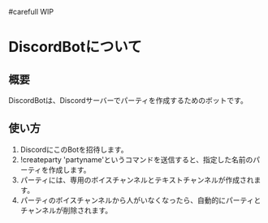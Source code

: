 #carefull WIP

# DiscordBotについて

## 概要
DiscordBotは、Discordサーバーでパーティを作成するためのボットです。

## 使い方
1. DiscordにこのBotを招待します。
2. !createparty 'partyname'というコマンドを送信すると、指定した名前のパーティを作成します。
3. パーティには、専用のボイスチャンネルとテキストチャンネルが作成されます。
4. パーティのボイスチャンネルから人がいなくなったら、自動的にパーティとチャンネルが削除されます。

